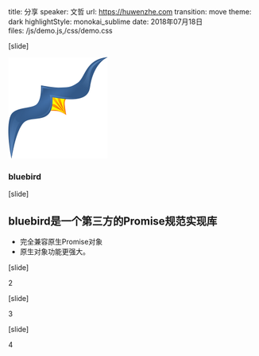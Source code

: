 title: 分享
speaker: 文哲
url: https://huwenzhe.com
transition: move
theme: dark
highlightStyle: monokai_sublime
date: 2018年07月18日  
files: /js/demo.js,/css/demo.css

[slide]

![蓝鸟](/img/blue.png)
### bluebird

[slide]

## bluebird是一个第三方的Promise规范实现库
- 完全兼容原生Promise对象
- 原生对象功能更强大。

[slide]

2

[slide]

3

[slide]

4